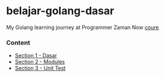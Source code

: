 # belajar-golang-dasar
My Golang learning journey at Programmer Zaman Now [coure](https://www.udemy.com/course/pemrograman-go-lang-pemula-sampai-mahir/)

### Content
- [Section 1 - Dasar](./notes/section-1.md)
- [Section 2 - Modules](./notes/section-2.md)
- [Section 3 - Unit Test](./notes/section-3.md)
